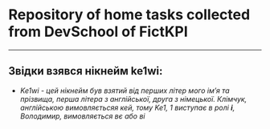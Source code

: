 # Repository of home tasks collected from DevSchool of FictKPI
---
## Звідки взявся нікнейм ke1wi:
- *Ke1wi - цей нікнейм був взятий від перших літер мого імʼя та прізвища, перша літера з англійської, друга з німецької. Клімчук, англійською вимовляєтьсяя кей, тому Ke1, 1 виступає в ролі **i**, Володимир, вимовляється вє або ві*
